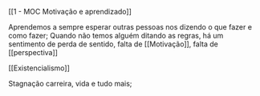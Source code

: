 [[1 - MOC Motivação e aprendizado]]

Aprendemos a sempre esperar outras pessoas nos dizendo o que fazer e como fazer;
Quando não temos alguém ditando as regras, há um sentimento de perda de sentido, falta de [[Motivação]], falta de [[perspectiva]]

[[Existencialismo]]

Stagnação carreira, vida e tudo mais;